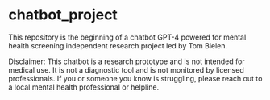 # chatbot_project
This repository is the beginning of a chatbot GPT-4 powered for mental health screening independent research project led by Tom Bielen.

Disclaimer: This chatbot is a research prototype and is not intended for medical use. It is not a diagnostic tool and is not monitored by licensed professionals. If you or someone you know is struggling, please reach out to a local mental health professional or helpline.
